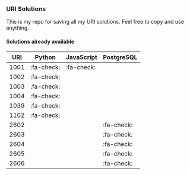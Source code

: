 ### URI Solutions

This is my repo for saving all my URI solutions.
Feel free to copy and use anything.

#### Solutions already available
<!--TABLE-->
URI  | Python | JavaScript | PostgreSQL 
---- | ------ | ---------- | ---------- 
1001 | :fa-check: | :fa-check: | 
1002 | :fa-check: |  | 
1003 | :fa-check: |  | 
1004 | :fa-check: |  | 
1039 | :fa-check: |  | 
1102 | :fa-check: |  | 
2602 |  |  | :fa-check:
2603 |  |  | :fa-check:
2604 |  |  | :fa-check:
2605 |  |  | :fa-check:
2606 |  |  | :fa-check:
